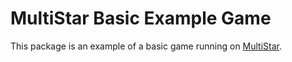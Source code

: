 # MultiStar Basic Example Game

This package is an example of a basic game running on [MultiStar](https://github.com/Nicoco220983/multistar_server).
